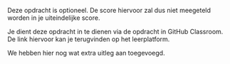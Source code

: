 Deze opdracht is optioneel. De score hiervoor zal dus niet meegeteld worden in je uiteindelijke score.

Je dient deze opdracht in te dienen via de opdracht in GitHub Classroom. De link hiervoor kan je terugvinden op het leerplatform.

We hebben hier nog wat extra uitleg aan toegevoegd.